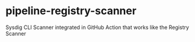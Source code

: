 # pipeline-registry-scanner
Sysdig CLI Scanner integrated in GitHub Action that works like the Registry Scanner
